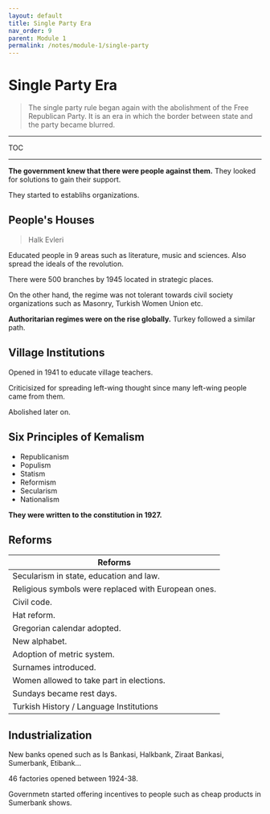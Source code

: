 ```yaml
---
layout: default
title: Single Party Era
nav_order: 9
parent: Module 1
permalink: /notes/module-1/single-party
---
```


# Single Party Era

> The single party rule began again with the abolishment of the Free Republican Party. It is an era in which the border between state and the party became blurred.

---
TOC

---

**The government knew that there were people against them.** They looked for solutions to gain their support.

They started to establihs organizations.

## People's Houses

> Halk Evleri

Educated people in 9 areas such as literature, music and sciences. Also spread the ideals of the revolution.

There were 500 branches by 1945 located in strategic places.

On the other hand, the regime was not tolerant towards civil society organizations such as Masonry, Turkish Women Union etc.

**Authoritarian regimes were on the rise globally.** Turkey followed a similar path.

## Village Institutions

Opened in 1941 to educate village teachers.

Criticisized for spreading left-wing thought since many left-wing people came from them.

Abolished later on.

## Six Principles of Kemalism

* Republicanism
* Populism
* Statism
* Reformism
* Secularism
* Nationalism

**They were written to the constitution in 1927.**

## Reforms

|Reforms|
|--|
|Secularism in state, education and law.|
|Religious symbols were replaced with European ones.|
|Civil code.|
|Hat reform.|
|Gregorian calendar adopted.|
|New alphabet.|
|Adoption of metric system.|
|Surnames introduced.|
|Women allowed to take part in elections.|
|Sundays became rest days.|
|Turkish History / Language Institutions|

## Industrialization 

New banks opened such as Is Bankasi, Halkbank, Ziraat Bankasi, Sumerbank, Etibank...

46 factories opened between 1924-38.

Governmetn started offering incentives to people such as cheap products in Sumerbank shows.


















